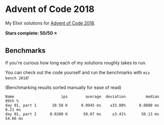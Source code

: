 # Advent of Code 2018

My Elixir solutions for [Advent of Code 2018](https://adventofcode.com/2018).

**Stars complete: 50/50 :star:**

## Benchmarks

If you're curious how long each of my solutions roughly takes to run.

You can check out the code yourself and run the benchmarks with `mix bench 2018`!

(Benchmarking results sorted manually for ease of read)

```
Name                     ips        average  deviation         median         99th %
day 01, part 1       10.58 K      0.0945 ms    ±33.80%      0.0880 ms        0.21 ms
day 01, part 2      0.0200 K       50.07 ms     ±3.41%       50.13 ms       54.66 ms
```
